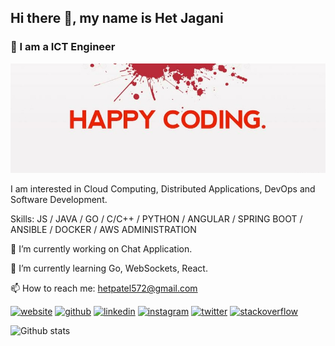 ## Hi there 👋, my name is Het Jagani
### 🐧 I am a ICT Engineer 
![Happy Coding](https://github.com/hetjagani/hetjagani/raw/master/coding.jpg)

I am interested in Cloud Computing, Distributed Applications, DevOps and Software Development.

Skills: JS / JAVA / GO / C/C++ / PYTHON / ANGULAR / SPRING BOOT / ANSIBLE / DOCKER / AWS ADMINISTRATION

🔭 I’m currently working on Chat Application. 

🌱 I’m currently learning Go, WebSockets, React. 

📫 How to reach me: hetpatel572@gmail.com 

[<img src='https://cdn.jsdelivr.net/npm/simple-icons@3.0.1/icons/icloud.svg' alt='website' height='35'>](https://hetjagani.imfast.io)  [<img src='https://cdn.jsdelivr.net/npm/simple-icons@3.0.1/icons/github.svg' alt='github' height='35'>](https://github.com/hetjagani)  [<img src='https://cdn.jsdelivr.net/npm/simple-icons@3.0.1/icons/linkedin.svg' alt='linkedin' height='35'>](https://www.linkedin.com/in/het-jagani-225705142/)  [<img src='https://cdn.jsdelivr.net/npm/simple-icons@3.0.1/icons/instagram.svg' alt='instagram' height='35'>](https://www.instagram.com/het_jagani_/)  [<img src='https://cdn.jsdelivr.net/npm/simple-icons@3.0.1/icons/twitter.svg' alt='twitter' height='35'>](https://twitter.com/jagani_het)  [<img src='https://cdn.jsdelivr.net/npm/simple-icons@3.0.1/icons/stackoverflow.svg' alt='stackoverflow' height='40'>](https://stackoverflow.com/users/7833624/het-jagani?tab=profile)

![Github stats](https://github-readme-stats.vercel.app/api?username=hetjagani&show_icons=true)
